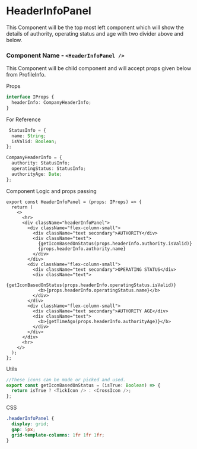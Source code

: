# HeaderInfoPanel

This Component will be the top most left component which will show the details of authority, operating status and age with two divider above and below.

### Component Name - `<HeaderInfoPanel />`

This Component will be child component and will accept props given below from ProfileInfo.

Props

```ts
interface IProps {
  headerInfo: CompanyHeaderInfo;
}
```

For Reference

```ts
 StatusInfo = {
  name: String;
  isValid: Boolean;
};

CompanyHeaderInfo = {
  authority: StatusInfo;
  operatingStatus: StatusInfo;
  authorityAge: Date;
};
```

Component Logic and props passing

```tsx
export const HeaderInfoPanel = (props: IProps) => {
  return (
    <>
      <hr>
      <div className="headerInfoPanel">
        <div className="flex-column-small">
          <div className="text secondary">AUTHORITY</div>
          <div className="text">
            {getIconBasedOnStatus(props.headerInfo.authority.isValid)}
            {props.headerInfo.authority.name}
          </div>
        </div>
        <div className="flex-column-small">
          <div className="text secondary">OPERATING STATUS</div>
          <div className="text">
            {getIconBasedOnStatus(props.headerInfo.operatingStatus.isValid)}
            <b>{props.headerInfo.operatingStatus.name}</b>
          </div>
        </div>
        <div className="flex-column-small">
          <div className="text secondary">AUTHORITY AGE</div>
          <div className="text">
            <b>{getTimeAgo(props.headerInfo.authorityAge)}</b>
          </div>
        </div>
      </div>
      <hr>
    </>
  );
};
```

Utils

```ts
//These icons can be made or picked and used.
export const getIconBasedOnStatus = (isTrue: Boolean) => {
  return isTrue ? <TickIcon /> : <CrossIcon />;
};
```

CSS

```css
.headerInfoPanel {
  display: grid;
  gap: 5px;
  grid-template-columns: 1fr 1fr 1fr;
}
```

